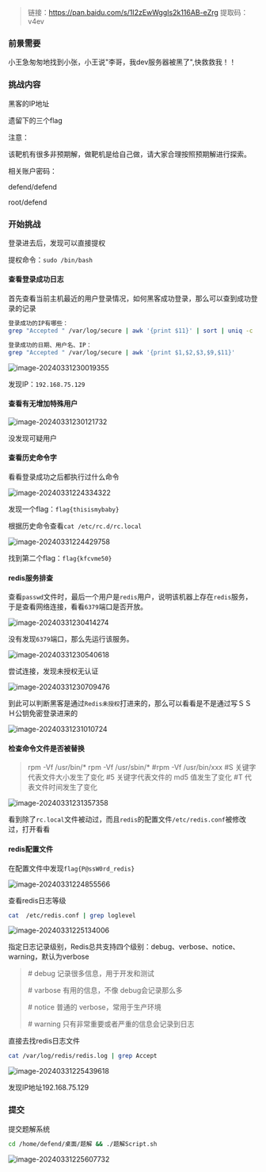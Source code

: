 > 链接：https://pan.baidu.com/s/1I2zEwWggIs2k116AB-eZrg 
> 提取码：v4ev 

### 前景需要

小王急匆匆地找到小张，小王说"李哥，我dev服务器被黑了",快救救我！！



### 挑战内容

黑客的IP地址

遗留下的三个flag



注意：

该靶机有很多非预期解，做靶机是给自己做，请大家合理按照预期解进行探索。

相关账户密码：

defend/defend

root/defend



### 开始挑战

登录进去后，发现可以直接提权

提权命令：`sudo /bin/bash`



#### 查看登录成功日志

首先查看当前主机最近的用户登录情况，如何黑客成功登录，那么可以查到成功登录的记录

```bash
登录成功的IP有哪些： 	
grep "Accepted " /var/log/secure | awk '{print $11}' | sort | uniq -c | sort -nr | more

登录成功的日期、用户名、IP：
grep "Accepted " /var/log/secure | awk '{print $1,$2,$3,$9,$11}' 
```

![image-20240331230019355](imgs/image-20240331230019355.png)

发现IP：`192.168.75.129`

#### 查看有无增加特殊用户

![image-20240331230121732](imgs/image-20240331230121732.png)

没发现可疑用户

#### 查看历史命令字

看看登录成功之后都执行过什么命令

![image-20240331224334322](imgs/image-20240331224334322.png)

发现一个flag：`flag{thisismybaby}`

根据历史命令查看`cat /etc/rc.d/rc.local`

![image-20240331224429758](imgs/image-20240331224429758.png)

找到第二个flag：`flag{kfcvme50}`

#### redis服务排查

查看`passwd`文件时，最后一个用户是`redis`用户，说明该机器上存在`redis`服务，于是查看网络连接，看看`6379`端口是否开放。

![image-20240331230414274](imgs/image-20240331230414274.png)

没有发现`6379`端口，那么先运行该服务。

![image-20240331230540618](imgs/image-20240331230540618.png)

尝试连接，发现未授权无认证

![image-20240331230709476](imgs/image-20240331230709476.png)

到此可以判断黑客是通过`Redis未授权`打进来的，那么可以看看是不是通过写ＳＳＨ公钥免密登录进来的

![image-20240331231010724](imgs/image-20240331231010724.png)



#### 检查命令文件是否被替换

> rpm -Vf /usr/bin/*
> rpm -Vf /usr/sbin/*
> \#rpm -Vf /usr/bin/xxx
> \#S 关键字代表文件大小发生了变化
> \#5 关键字代表文件的 md5 值发生了变化
> \#T 代表文件时间发生了变化

![image-20240331231357358](imgs/image-20240331231357358.png)

看到除了`rc.local`文件被动过，而且`redis`的配置文件`/etc/redis.conf`被修改过，打开看看



#### redis配置文件

在配置文件中发现`flag{P@ssW0rd_redis}`

![image-20240331224855566](imgs/image-20240331224855566.png)



查看redis日志等级

```bash
cat  /etc/redis.conf | grep loglevel
```



![image-20240331225134006](imgs/image-20240331225134006.png)

指定日志记录级别，Redis总共支持四个级别：debug、verbose、notice、warning，默认为verbose

> \# debug  记录很多信息，用于开发和测试
>
> \# varbose 有用的信息，不像 debug会记录那么多
>
> \# notice  普通的 verbose，常用于生产环境
>
> \# warning 只有非常重要或者严重的信息会记录到日志

直接去找redis日志文件

```bash
cat /var/log/redis/redis.log | grep Accept
```

![image-20240331225439618](imgs/image-20240331225439618.png)

发现IP地址192.168.75.129

### 提交

提交题解系统

```bash
cd /home/defend/桌面/题解 && ./题解Script.sh
```

![image-20240331225607732](imgs/image-20240331225607732.png)